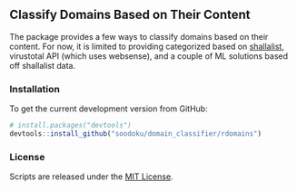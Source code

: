 ## Classify Domains Based on Their Content

The package provides a few ways to classify domains based on their content. For now, it is limited to providing categorized based on [shallalist](http://www.shallalist.de/), virustotal API (which uses websense), and a couple of ML solutions based off shallalist data. 

### Installation

To get the current development version from GitHub:

```r
# install.packages("devtools")
devtools::install_github("soodoku/domain_classifier/rdomains")
```

### License

Scripts are released under the [MIT License](https://opensource.org/licenses/MIT).